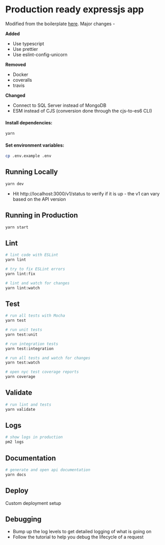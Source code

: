 # Production ready expressjs app

Modified from the boilerplate [here](). Major changes -

**Added**

- Use typescript
- Use prettier
- Use eslint-config-unicorn

**Removed**

- Docker
- coveralls
- travis

**Changed**

- Connect to SQL Server instead of MongoDB
- ESM instead of CJS (conversion done through the cjs-to-es6 CLI)

#### Install dependencies:

```bash
yarn
```

#### Set environment variables:

```bash
cp .env.example .env
```

## Running Locally

```bash
yarn dev
```

- Hit http://localhost:3000/v1/status to verify if it is up - the v1 can vary based on the API version

## Running in Production

```bash
yarn start
```

## Lint

```bash
# lint code with ESLint
yarn lint

# try to fix ESLint errors
yarn lint:fix

# lint and watch for changes
yarn lint:watch
```

## Test

```bash
# run all tests with Mocha
yarn test

# run unit tests
yarn test:unit

# run integration tests
yarn test:integration

# run all tests and watch for changes
yarn test:watch

# open nyc test coverage reports
yarn coverage
```

## Validate

```bash
# run lint and tests
yarn validate
```

## Logs

```bash
# show logs in production
pm2 logs
```

## Documentation

```bash
# generate and open api documentation
yarn docs
```

## Deploy

Custom deployment setup

## Debugging

- Bump up the log levels to get detailed logging of what is going on
- Follow the tutorial to help you debug the lifecycle of a request
